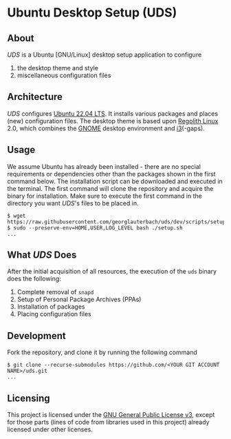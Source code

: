 # Ubuntu Desktop Setup (UDS)

## About

_UDS_ is a Ubuntu \[GNU/Linux\] desktop setup application to configure

1. the desktop theme and style
2. miscellaneous configuration files

## Architecture

_UDS_ configures [Ubuntu 22.04 LTS]. It installs various packages and places (new) configuration files. The desktop theme is based upon [Regolith Linux] 2.0, which combines the [GNOME] desktop environment and [i3]\(-gaps\).

## Usage

We assume Ubuntu has already been installed - there are no special requirements or dependencies other than the packages shown in the first command below. The installation script can be downloaded and executed in the terminal. The first command will clone the repository and acquire the binary for installation. Make sure to execute the first command in the directory you want _UDS_'s files to be placed in.

``` CONSOLE
$ wget https://raw.githubusercontent.com/georglauterbach/uds/dev/scripts/setup.sh
$ sudo --preserve-env=HOME,USER,LOG_LEVEL bash ./setup.sh
...
```

## What _UDS_ Does

After the initial acquisition of all resources, the execution of the `uds` binary does the following:

1. Complete removal of `snapd`
2. Setup of Personal Package Archives (PPAs)
3. Installation of packages
4. Placing configuration files

## Development

Fork the repository, and clone it by running the following command

``` CONSOLE
$ git clone --recurse-submodules https://github.com/<YOUR GIT ACCOUNT NAME>/uds.git
...
```

## Licensing

This project is licensed under the [GNU General Public License v3], except for those parts (lines of code from libraries used in this project) already licensed under other licenses.

[//]: # (Links)

[Ubuntu 22.04 LTS]: https://releases.ubuntu.com/22.04/
[Regolith Linux]: https://github.com/regolith-linux/
[GNOME]: https://www.gnome.org/
[i3]: https://i3wm.org/

[GNU General Public License v3]: https://www.gnu.org/licenses/gpl-3.0.txt
